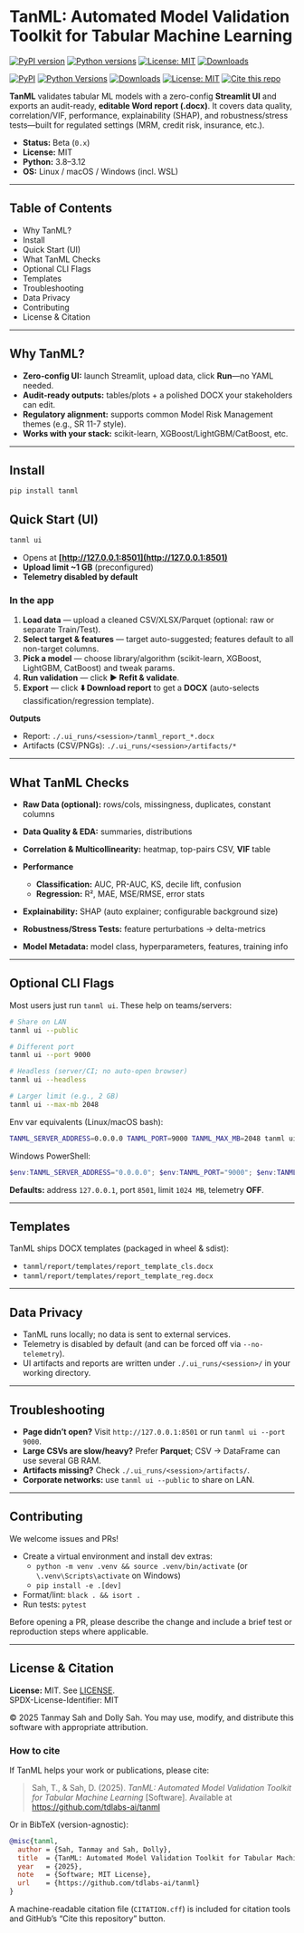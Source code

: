 # TanML: Automated Model Validation Toolkit for Tabular Machine Learning


[![PyPI version](https://img.shields.io/pypi/v/tanml.svg)](https://pypi.org/project/tanml/)
[![Python versions](https://img.shields.io/pypi/pyversions/tanml.svg)](https://pypi.org/project/tanml/)
[![License: MIT](https://img.shields.io/badge/License-MIT-green.svg)](LICENSE)
[![Downloads](https://img.shields.io/pypi/dm/tanml.svg)](https://pypi.org/project/tanml/)



[![PyPI](https://img.shields.io/pypi/v/tanml.svg)](https://pypi.org/project/tanml/)
[![Python Versions](https://img.shields.io/pypi/pyversions/tanml.svg)](https://pypi.org/project/tanml/)
[![Downloads](https://pepy.tech/badge/tanml)](https://pepy.tech/project/tanml)
[![License: MIT](https://img.shields.io/badge/License-MIT-green.svg)](https://opensource.org/licenses/MIT)
[![Cite this repo](https://img.shields.io/badge/Cite-this_repo-blue)](https://github.com/tdlabs-ai/tanml#license--citation)

**TanML** validates tabular ML models with a zero-config **Streamlit UI** and exports an audit-ready, **editable Word report (.docx)**. It covers data quality, correlation/VIF, performance, explainability (SHAP), and robustness/stress tests—built for regulated settings (MRM, credit risk, insurance, etc.).

* **Status:** Beta (`0.x`)
* **License:** MIT
* **Python:** 3.8–3.12
* **OS:** Linux / macOS / Windows (incl. WSL)

---

## Table of Contents

- Why TanML?
- Install
- Quick Start (UI)
- What TanML Checks
- Optional CLI Flags
- Templates
- Troubleshooting
- Data Privacy
- Contributing
- License & Citation

---

## Why TanML?

* **Zero-config UI:** launch Streamlit, upload data, click **Run**—no YAML needed.
* **Audit-ready outputs:** tables/plots + a polished DOCX your stakeholders can edit.
* **Regulatory alignment:** supports common Model Risk Management themes (e.g., SR 11-7 style).
* **Works with your stack:** scikit-learn, XGBoost/LightGBM/CatBoost, etc.

---

## Install

```bash
pip install tanml
```

## Quick Start (UI)

```bash
tanml ui
```

* Opens at **[http://127.0.0.1:8501](http://127.0.0.1:8501)**
* **Upload limit ~1 GB** (preconfigured)
* **Telemetry disabled by default**

### In the app

1. **Load data** — upload a cleaned CSV/XLSX/Parquet (optional: raw or separate Train/Test).
2. **Select target & features** — target auto-suggested; features default to all non-target columns.
3. **Pick a model** — choose library/algorithm (scikit-learn, XGBoost, LightGBM, CatBoost) and tweak params.
4. **Run validation** — click **▶️ Refit & validate**.
5. **Export** — click **⬇️ Download report** to get a **DOCX** (auto-selects classification/regression template).

**Outputs**

* Report: `./.ui_runs/<session>/tanml_report_*.docx`
* Artifacts (CSV/PNGs): `./.ui_runs/<session>/artifacts/*`

---

## What TanML Checks

* **Raw Data (optional):** rows/cols, missingness, duplicates, constant columns
* **Data Quality & EDA:** summaries, distributions
* **Correlation & Multicollinearity:** heatmap, top-pairs CSV, **VIF** table
* **Performance**

  * **Classification:** AUC, PR-AUC, KS, decile lift, confusion
  * **Regression:** R², MAE, MSE/RMSE, error stats
* **Explainability:** SHAP (auto explainer; configurable background size)
* **Robustness/Stress Tests:** feature perturbations → delta-metrics
* **Model Metadata:** model class, hyperparameters, features, training info

---

## Optional CLI Flags

Most users just run `tanml ui`. These help on teams/servers:

```bash
# Share on LAN
tanml ui --public

# Different port
tanml ui --port 9000

# Headless (server/CI; no auto-open browser)
tanml ui --headless

# Larger limit (e.g., 2 GB)
tanml ui --max-mb 2048
```

Env var equivalents (Linux/macOS bash):

```bash
TANML_SERVER_ADDRESS=0.0.0.0 TANML_PORT=9000 TANML_MAX_MB=2048 tanml ui
```

Windows PowerShell:

```powershell
$env:TANML_SERVER_ADDRESS="0.0.0.0"; $env:TANML_PORT="9000"; $env:TANML_MAX_MB="2048"; tanml ui
```

**Defaults:** address `127.0.0.1`, port `8501`, limit `1024 MB`, telemetry **OFF**.

---

## Templates

TanML ships DOCX templates (packaged in wheel & sdist):

* `tanml/report/templates/report_template_cls.docx`
* `tanml/report/templates/report_template_reg.docx`

---

## Data Privacy

- TanML runs locally; no data is sent to external services.
- Telemetry is disabled by default (and can be forced off via `--no-telemetry`).
- UI artifacts and reports are written under `./.ui_runs/<session>/` in your working directory.

---

## Troubleshooting

* **Page didn’t open?** Visit `http://127.0.0.1:8501` or run `tanml ui --port 9000`.
* **Large CSVs are slow/heavy?** Prefer **Parquet**; CSV → DataFrame can use several GB RAM.
* **Artifacts missing?** Check `./.ui_runs/<session>/artifacts/`.
* **Corporate networks:** use `tanml ui --public` to share on LAN.

---

## Contributing

We welcome issues and PRs!

- Create a virtual environment and install dev extras:
  - `python -m venv .venv && source .venv/bin/activate` (or `\.venv\Scripts\activate` on Windows)
  - `pip install -e .[dev]`
- Format/lint: `black . && isort .`
- Run tests: `pytest`

Before opening a PR, please describe the change and include a brief test or reproduction steps where applicable.

---

## License & Citation

**License:** MIT. See [LICENSE](https://github.com/tdlabs-ai/tanml/blob/main/LICENSE).  
SPDX-License-Identifier: MIT

© 2025 Tanmay Sah and Dolly Sah. You may use, modify, and distribute this software with appropriate attribution.

### How to cite

If TanML helps your work or publications, please cite:

> Sah, T., & Sah, D. (2025). *TanML: Automated Model Validation Toolkit for Tabular Machine Learning* [Software]. Available at https://github.com/tdlabs-ai/tanml

Or in BibTeX (version-agnostic):

```bibtex
@misc{tanml,
  author = {Sah, Tanmay and Sah, Dolly},
  title  = {TanML: Automated Model Validation Toolkit for Tabular Machine Learning},
  year   = {2025},
  note   = {Software; MIT License},
  url    = {https://github.com/tdlabs-ai/tanml}
}
```

A machine-readable citation file (`CITATION.cff`) is included for citation tools and GitHub’s “Cite this repository” button.
